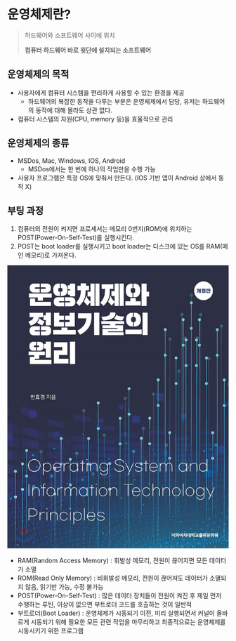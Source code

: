 # 운영체제란?

> 하드웨어와 소프트웨어 사이에 위치
> 
> __컴퓨터 하드웨어 바로 윗단에 설치되는 소프트웨어__


## 운영체제의 목적
- 사용자에게 컴퓨터 시스템을 편리하게 사용할 수 있는 환경을 제공
  - 하드웨어의 복잡한 동작을 다루는 부분은 운영체제에서 담당, 유저는 하드웨어의 동작에 대해 몰라도 상관 없다.
- 컴퓨터 시스템의 자원(CPU, memory 등)을 효율적으로 관리


## 운영체제의 종류
- MSDos, Mac, Windows, IOS, Android
  - MSDos에서는 한 번에 하나의 작업만을 수행 가능
- 사용자 프로그램은 특정 OS에 맞춰서 만든다. (IOS 기반 앱이 Android 상에서 동작 X)


## 부팅 과정
1. 컴퓨터의 전원이 켜지면 프로세서는 메모리 0번지(ROM)에 위치하는 POST(Power-On-Self-Test)를 실행시킨다.
2. POST는 boot loader를 실행시키고 boot loader는 디스크에 있는 OS를 RAM(메인 메모리)로 가져온다.

![](../images/title.png)

- RAM(Random Access Memory) : 휘발성 메모리, 전원이 끊어지면 모든 데이터가 소멸
- ROM(Read Only Memory) : 비휘발성 메모리, 전원이 끊어져도 데이터가 소멸되지 않음, 읽기만 가능, 수정 불가능
- POST(Power-On-Self-Test) : 많은 데이터 장치들이 전원이 켜진 후 제일 먼저 수행하는 루틴, 이상이 없으면 부트로더 코드를 호출하는 것이 일반적
- 부트로더(Boot Loader) : 운영체제가 시동되기 이전, 미리 실행되면서 커널이 올바르게 시동되기 위해 필요한 모든 관련 작업을 마무리하고 최종적으로는 운영체제를 시동시키기 위한 프로그램

